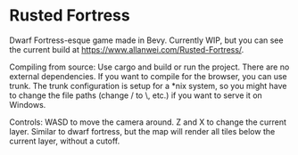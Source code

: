 # Rusted Fortress
Dwarf Fortress-esque game made in Bevy. Currently WIP, but you can see the current build at https://www.allanwei.com/Rusted-Fortress/.

Compiling from source:
Use cargo and build or run the project. There are no external dependencies. If you want to compile for the browser, you can use trunk. The trunk configuration is setup for a *nix system, so you might have to change the file paths (change / to \\, etc.) if you want to serve it on Windows.

Controls:
WASD to move the camera around.
Z and X to change the current layer. Similar to dwarf fortress, but the map will render all tiles below the current layer, without a cutoff. 
